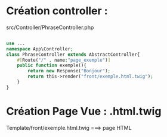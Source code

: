 # Création controller :

src/Controller/PhraseController.php


```php

use ...
namespace App\Controller;
class PhraseController extends AbstractController{
    #[Route("/" , name:"page_exemple")]
    public function exemple(){
        return new Response("Bonjour");
        return this->render("front/exemple.html.twig");
    }
}

```


# Création Page Vue : .html.twig

Template/front/exemple.html.twig
===> page HTML